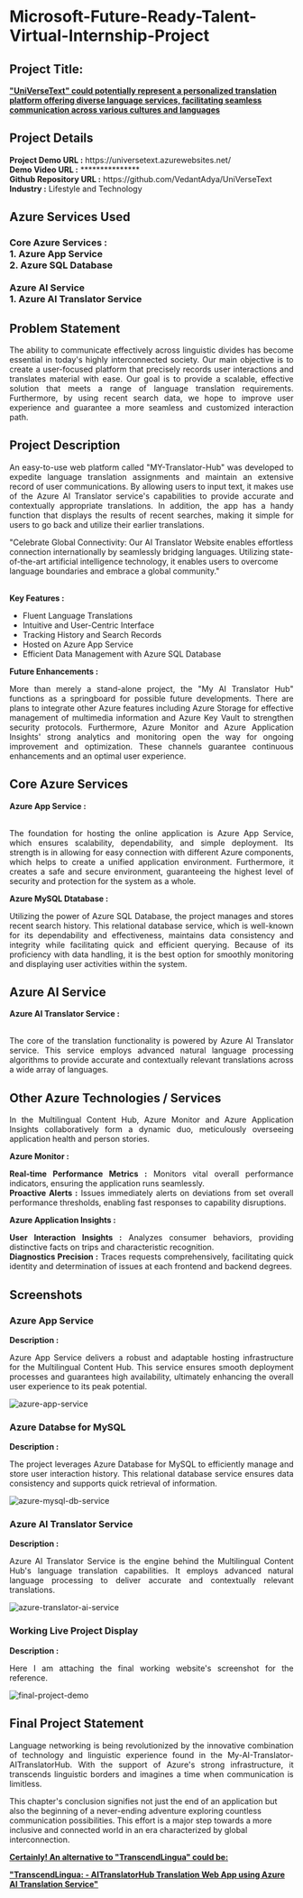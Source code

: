 <h1>Microsoft-Future-Ready-Talent-Virtual-Internship-Project</h1>
<h2>Project Title:</h2><b><a href="https://aiwebappazure.azurewebsites.net/">"UniVerseText" could potentially represent a personalized translation platform offering diverse language services, facilitating seamless communication across various cultures and languages</b></a>
<br>
<h2>Project Details</h2>
<b>Project Demo URL :</b> https://universetext.azurewebsites.net/ <br>
<b>Demo Video URL :</b> ***************<br>
<b>Github Repository URL :</b> https://github.com/VedantAdya/UniVerseText <br>
<b>Industry :</b> Lifestyle and Technology<br>
<h2>Azure Services Used</h2>
<h3>
Core Azure Services : <br>
1. Azure App Service <br>
2. Azure SQL Database <br> <br>
Azure AI Service <br>
1. Azure AI Translator Service
</h3>
<h2>Problem Statement</h2>
<p align="justify">The ability to communicate effectively across linguistic divides has become essential in today's highly interconnected society. Our main objective is to create a user-focused platform that precisely records user interactions and translates material with ease. Our goal is to provide a scalable, effective solution that meets a range of language translation requirements. Furthermore, by using recent search data, we hope to improve user experience and guarantee a more seamless and customized interaction path.</p>
<h2>Project Description</h2>
<p align="justify">An easy-to-use web platform called "MY-Translator-Hub" was developed to expedite language translation assignments and maintain an extensive record of user communications. By allowing users to input text, it makes use of the Azure AI Translator service's capabilities to provide accurate and contextually appropriate translations. In addition, the app has a handy function that displays the results of recent searches, making it simple for users to go back and utilize their earlier translations.

"Celebrate Global Connectivity: Our AI Translator Website enables effortless connection internationally by seamlessly bridging languages. Utilizing state-of-the-art artificial intelligence technology, it enables users to overcome language boundaries and embrace a global community."
</p><br>
<b>Key Features :</b>
<ul>
    <li>Fluent Language Translations</li>
    <li>Intuitive and User-Centric Interface</li>
    <li>Tracking History and Search Records</li>
    <li>Hosted on Azure App Service</li>
    <li>Efficient Data Management with Azure SQL Database</li>
</ul>
<b>Future Enhancements :</b><br>
<p align="justify">More than merely a stand-alone project, the "My AI Translator Hub" functions as a springboard for possible future developments. There are plans to integrate other Azure features including Azure Storage for effective management of multimedia information and Azure Key Vault to strengthen security protocols. Furthermore, Azure Monitor and Azure Application Insights' strong analytics and monitoring open the way for ongoing improvement and optimization. These channels guarantee continuous enhancements and an optimal user experience.</p>
<h2>Core Azure Services</h2>
<b>Azure App Service :</b><br><p align="justify"><br>The foundation for hosting the online application is Azure App Service, which ensures scalability, dependability, and simple deployment. Its strength is in allowing for easy connection with different Azure components, which helps to create a unified application environment. Furthermore, it creates a safe and secure environment, guaranteeing the highest level of security and protection for the system as a whole.</p>

<b>Azure MySQL Dtatabase :</b><br><p align="justify">Utilizing the power of Azure SQL Database, the project manages and stores recent search history. This relational database service, which is well-known for its dependability and effectiveness, maintains data consistency and integrity while facilitating quick and efficient querying. Because of its proficiency with data handling, it is the best option for smoothly monitoring and displaying user activities within the system.
</p>
<h2>Azure AI Service</h2>
<b>Azure AI Translator Service :</b><br><br><p align="justify">The core of the translation functionality is powered by Azure AI Translator service. This service employs advanced natural language processing algorithms to provide accurate and contextually relevant translations across a wide array of languages.</p>

<h2>Other Azure Technologies / Services</h2>
<p align="justify">In the Multilingual Content Hub, Azure Monitor and Azure Application Insights collaboratively form a dynamic duo, meticulously overseeing application health and person stories.</p>

<b>Azure Monitor :</b><p align="justify"><b>Real-time Performance Metrics :</b> Monitors vital overall performance indicators, ensuring the application runs seamlessly.<br>
<b>Proactive Alerts :</b> Issues immediately alerts on deviations from set overall performance thresholds, enabling fast responses to capability disruptions.</p>
<b>Azure Application Insights :</b><p align="justify">
<b>User Interaction Insights :</b> Analyzes consumer behaviors, providing distinctive facts on trips and characteristic recognition.<br>
<b>Diagnostics Precision :</b> Traces requests comprehensively, facilitating quick identity and determination of issues at each frontend and backend degrees.

<h2>Screenshots</h2>
<h3>Azure App Service</h3>
<b>Description :</b><p align="justify">Azure App Service delivers a robust and adaptable hosting infrastructure for the Multilingual Content Hub. This service ensures smooth deployment processes and guarantees high availability, ultimately enhancing the overall user experience to its peak potential.</p>
<img src="./" alt="azure-app-service"></img><br>

<h3>Azure Databse for MySQL</h3>
<b>Description :</b><p align="justify"> The project leverages Azure Database for MySQL to efficiently manage and store user interaction history. This relational database service ensures data consistency and supports quick retrieval of information.</p>
<img src="./Screenshorts/SQL-DB.png" alt="azure-mysql-db-service"></img><br>

<h3>Azure AI Translator Service</h3>
<b>Description :</b><p align="justify">Azure AI Translator Service is the engine behind the Multilingual Content Hub's language translation capabilities. It employs advanced natural language processing to deliver accurate and contextually relevant translations.</p>
<img src="./Screenshorts/Translator.png" alt="azure-translator-ai-service"></img><br>

<h3>Working Live Project Display</h3>
<b>Description :</b><p align="justify">Here I am attaching the final working website's screenshot for the reference.</p>
<img src="./Screenshorts/FinalOutput.png" alt="final-project-demo"></img>



<h2>Final Project Statement</h2>
<p align="justify">
Language networking is being revolutionized by the innovative combination of technology and linguistic experience found in the My-AI-Translator-AITranslatorHub. With the support of Azure's strong infrastructure, it transcends linguistic borders and imagines a time when communication is limitless.

This chapter's conclusion signifies not just the end of an application but also the beginning of a never-ending adventure exploring countless communication possibilities. This effort is a major step towards a more inclusive and connected world in an era characterized by global interconnection.
</p>

</h2><b><a href="https://aiwebappazure.azurewebsites.net/">Certainly! An alternative to "TranscendLingua" could be:

"TranscendLingua: - AITranslatorHub Translation Web App using Azure AI Translation Service"</b></a>
